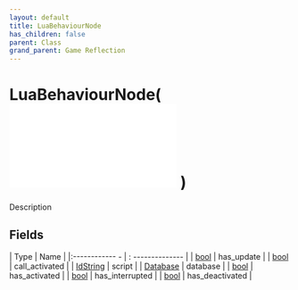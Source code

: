 ```yaml
---
layout: default
title: LuaBehaviourNode
has_children: false
parent: Class
grand_parent: Game Reflection
---
```

# LuaBehaviourNode( ![ BehaviourNode ](game-reflection/classes/behaviour_node.md) )
Description 

## Fields
| Type | Name |
|:------------ - | : -------------- |
| [bool](game-reflection/components/bool.md) | has_update |
| [bool](game-reflection/components/bool.md) | call_activated |
| [IdString](game-reflection/components/id_string.md) | script |
| [Database](game-reflection/components/database.md) | database |
| [bool](game-reflection/components/bool.md) | has_activated |
| [bool](game-reflection/components/bool.md) | has_interrupted |
| [bool](game-reflection/components/bool.md) | has_deactivated |
